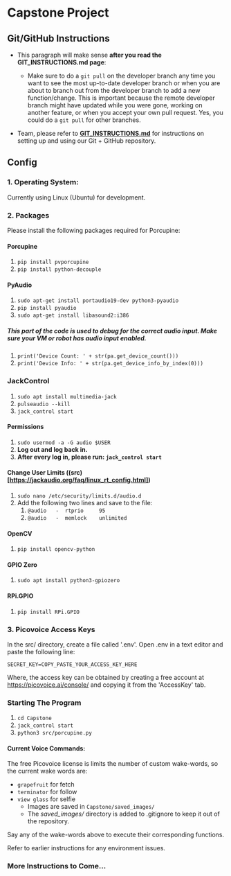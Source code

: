 # Capstone Project

## Git/GitHub Instructions

- This paragraph will make sense **after you read the GIT_INSTRUCTIONS.md page**:
    - Make sure to do a ```git pull``` on the developer branch any time you want to see the most up-to-date developer branch or when you are about to branch out from the developer branch to add a new function/change. This is important because the remote developer branch might have updated while you were gone, working on another feature, or when you accept your own pull request. Yes, you could do a ```git pull``` for other branches.

- Team, please refer to [**GIT_INSTRUCTIONS.md**](GIT_INSTRUCTIONS.md) for instructions on setting up and using our Git + GitHub repository.


## Config

### 1. Operating System:  
	
Currently using Linux (Ubuntu) for development.

### 2. Packages  

Please install the following packages required for Porcupine:

#### Porcupine
1. ```pip install pvporcupine```  
2. ```pip install python-decouple```

#### PyAudio
1. ```sudo apt-get install portaudio19-dev python3-pyaudio```  
2. ```pip install pyaudio```  
3. ```sudo apt-get install libasound2:i386```

##### This part of the code is used to debug for the correct audio input. Make sure your VM or robot has audio input enabled.
1. ```print('Device Count: ' + str(pa.get_device_count()))```  
2. ```print('Device Info: ' + str(pa.get_device_info_by_index(0)))```  

### JackControl
1. ```sudo apt install multimedia-jack```  
2. ```pulseaudio --kill```  
3. ```jack_control start```  

#### Permissions
1. ```sudo usermod -a -G audio $USER```  
2. **Log out and log back in.**  
3. **After every log in, please run: ```jack_control start```**

#### Change User Limits ((src)[https://jackaudio.org/faq/linux_rt_config.html])
1. ```sudo nano /etc/security/limits.d/audio.d```  
2. Add the following two lines and save to the file:
   1. ```@audio   -  rtprio     95```
   2. ```@audio   -  memlock    unlimited```

#### OpenCV
1. ```pip install opencv-python```

#### GPIO Zero
1. ```sudo apt install python3-gpiozero```   

#### RPi.GPIO
1. ```pip install RPi.GPIO```  

### 3. Picovoice Access Keys  

In the src/ directory, create a file called '.env'. Open .env in a text editor and paste the following line:

```SECRET_KEY=COPY_PASTE_YOUR_ACCESS_KEY_HERE```

Where, the access key can be obtained by creating a free account at https://picovoice.ai/console/ and copying it from the 'AccessKey' tab.

### Starting The Program
1. `cd Capstone`
2. `jack_control start`
3. `python3 src/porcupine.py`  

#### Current Voice Commands:
The free Picovoice license is limits the number of custom wake-words, so the current wake words are:
- `grapefruit` for fetch
- `terminator` for follow
- `view glass` for selfie
   - Images are saved in `Capstone/saved_images/`
   - The *saved_images/* directory is added to .gitignore to keep it out of the repository.

Say any of the wake-words above to execute their corresponding functions.

Refer to earlier instructions for any environment issues.

### More Instructions to Come...
